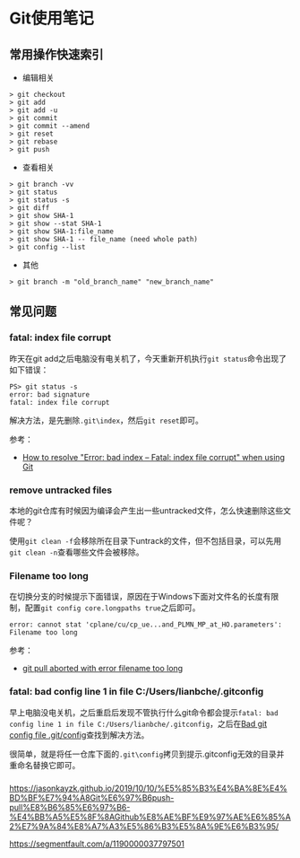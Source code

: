 # Git使用笔记


## 常用操作快速索引

- 编辑相关

```
> git checkout
> git add
> git add -u
> git commit
> git commit --amend
> git reset
> git rebase
> git push
```

- 查看相关

```
> git branch -vv
> git status
> git status -s
> git diff
> git show SHA-1
> git show --stat SHA-1
> git show SHA-1:file_name
> git show SHA-1 -- file_name (need whole path)
> git config --list
```

- 其他

```
> git branch -m "old_branch_name" "new_branch_name"
```

## 常见问题

### fatal: index file corrupt

昨天在git add之后电脑没有电关机了，今天重新开机执行`git status`命令出现了如下错误：

```
PS> git status -s
error: bad signature
fatal: index file corrupt
```

解决方法，是先删除`.git\index`，然后`git reset`即可。

参考：

- [How to resolve "Error: bad index – Fatal: index file corrupt" when using Git](https://stackoverflow.com/questions/1115854/how-to-resolve-error-bad-index-fatal-index-file-corrupt-when-using-git)

### remove untracked files

本地的git仓库有时候因为编译会产生出一些untracked文件，怎么快速删除这些文件呢？

使用`git clean -f`会移除所在目录下untrack的文件，但不包括目录，可以先用`git clean -n`查看哪些文件会被移除。

### Filename too long

在切换分支的时候提示下面错误，原因在于Windows下面对文件名的长度有限制，配置`git config core.longpaths true`之后即可。

```
error: cannot stat 'cplane/cu/cp_ue...and_PLMN_MP_at_HO.parameters': Filename too long
```

参考：

- [git pull aborted with error filename too long](https://stackoverflow.com/questions/21123415/git-pull-aborted-with-error-filename-too-long/22831095)

### fatal: bad config line 1 in file C:/Users/lianbche/.gitconfig

早上电脑没电关机，之后重启后发现不管执行什么git命令都会提示`fatal: bad config line 1 in file C:/Users/lianbche/.gitconfig`，之后在[Bad git config file .git/config](https://stackoverflow.com/questions/9509125/bad-git-config-file-git-config)查找到解决方法。

很简单，就是将任一仓库下面的`.git\config`拷贝到提示.gitconfig无效的目录并重命名替换它即可。

###

https://jasonkayzk.github.io/2019/10/10/%E5%85%B3%E4%BA%8E%E4%BD%BF%E7%94%A8Git%E6%97%B6push-pull%E8%B6%85%E6%97%B6-%E4%BB%A5%E5%8F%8AGithub%E8%AE%BF%E9%97%AE%E6%85%A2%E7%9A%84%E8%A7%A3%E5%86%B3%E5%8A%9E%E6%B3%95/

https://segmentfault.com/a/1190000037797501
